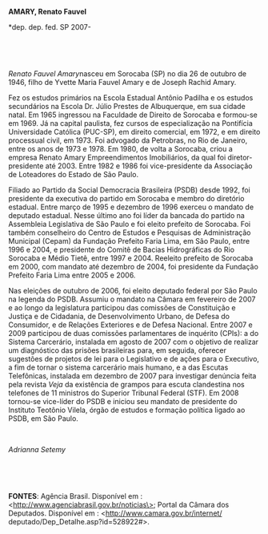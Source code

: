 **AMARY, Renato Fauvel**

\*dep. dep. fed. SP 2007-

 

 

*Renato Fauvel Amary*nasceu em Sorocaba (SP) no dia 26 de outubro de
1946, filho de Yvette Maria Fauvel Amary e de Joseph Rachid Amary.

Fez os estudos primários na Escola Estadual Antônio Padilha e os estudos
secundários na Escola Dr. Júlio Prestes de Albuquerque, em sua cidade
natal. Em 1965 ingressou na Faculdade de Direito de Sorocaba e formou-se
em 1969. Já na capital paulista, fez cursos de especialização na
Pontifícia Universidade Católica (PUC-SP), em direito comercial, em
1972, e em direito processual civil, em 1973. Foi advogado da Petrobras,
no Rio de Janeiro, entre os anos de 1973 e 1978. Em 1980, de volta a
Sorocaba, criou a empresa Renato Amary Empreendimentos Imobiliários, da
qual foi diretor-presidente até 2003. Entre 1982 e 1986 foi
vice-presidente da Associação de Loteadores do Estado de São Paulo.

Filiado ao Partido da Social Democracia Brasileira (PSDB) desde 1992,
foi presidente da executiva do partido em Sorocaba e membro do diretório
estadual. Entre março de 1995 e dezembro de 1996 exerceu o mandato de
deputado estadual. Nesse último ano foi líder da bancada do partido na
Assembleia Legislativa de São Paulo e foi eleito prefeito de Sorocaba.
Foi também conselheiro do Centro de Estudos e Pesquisas de Administração
Municipal (Cepam) da Fundação Prefeito Faria Lima, em São Paulo, entre
1996 e 2004, e presidente do Comitê de Bacias Hidrográficas do Rio
Sorocaba e Médio Tietê, entre 1997 e 2004. Reeleito prefeito de Sorocaba
em 2000, com mandato até dezembro de 2004, foi presidente da Fundação
Prefeito Faria Lima entre 2005 e 2006.

Nas eleições de outubro de 2006, foi eleito deputado federal por São
Paulo na legenda do PSDB. Assumiu o mandato na Câmara em fevereiro de
2007 e ao longo da legislatura participou das comissões de Constituição
e Justiça e de Cidadania, de Desenvolvimento Urbano, de Defesa do
Consumidor, e de Relações Exteriores e de Defesa Nacional. Entre 2007 e
2009 participou de duas comissões parlamentares de inquérito (CPIs): a
do Sistema Carcerário, instalada em agosto de 2007 com o objetivo de
realizar um diagnóstico das prisões brasileiras para, em seguida,
oferecer sugestões de projetos de lei para o Legislativo e de ações para
o Executivo, a fim de tornar o sistema carcerário mais humano, e a das
Escutas Telefônicas, instalada em dezembro de 2007 para investigar
denúncia feita pela revista *Veja* da existência de grampos para escuta
clandestina nos telefones de 11 ministros do Superior Tribunal Federal
(STF). Em 2008 tornou-se vice-líder do PSDB e iniciou seu mandato de
presidente do Instituto Teotônio Vilela, órgão de estudos e formação
política ligado ao PSDB, em São Paulo.

 

*Adrianna Setemy*

 

 

**FONTES**: Agência Brasil. Disponível em :
\<http://www.agenciabrasil.gov.br/noticias\>; Portal da Câmara dos
Deputados. Disponível em : \<http://www.camara.gov.br/internet/
deputado/Dep\_Detalhe.asp?id=528922\#\>.

 
